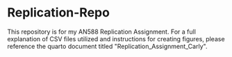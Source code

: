 # Replication-Repo
This repository is for my AN588 Replication Assignment. For a full explanation of CSV files utilized and instructions for creating figures, please reference the quarto document titled "Replication_Assignment_Carly".
